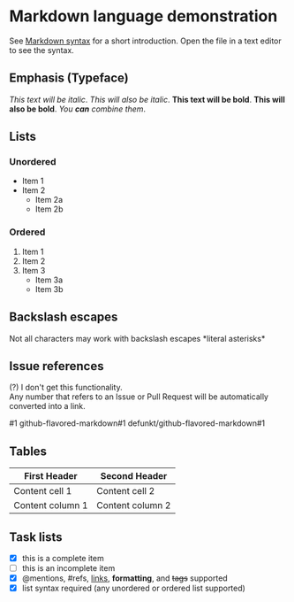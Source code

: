 # Markdown language demonstration
See [Markdown syntax](https://guides.github.com/pdfs/markdown-cheatsheet-online.pdf) for a short introduction. Open the file in a text editor to see the syntax.

## Emphasis (Typeface)

*This text will be italic*.
_This will also be italic_.
**This text will be bold**.
__This will also be bold__.
*You **can** combine them*.

## Lists

### Unordered

* Item 1
* Item 2
  * Item 2a
  * Item 2b

### Ordered

1. Item 1
2. Item 2
3. Item 3
   * Item 3a
   * Item 3b

## Backslash escapes

Not all characters may work with backslash escapes
\*literal asterisks\*

## Issue references

(?) I don't get this functionality.  
Any number that refers to an Issue or Pull Request will be automatically converted into a link.

#1
github-flavored-markdown#1
defunkt/github-flavored-markdown#1

## Tables

First Header | Second Header
------------ | -------------
Content cell 1 | Content cell 2
Content column 1 | Content column 2

## Task lists

- [x] this is a complete item
- [ ] this is an incomplete item
- [x] @mentions, #refs, [links](), **formatting**, and <del>tags</del> supported
- [x] list syntax required (any unordered or ordered list supported)
